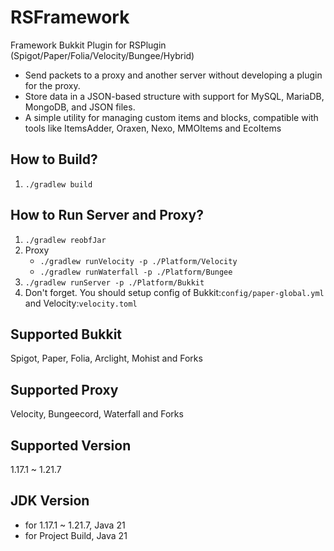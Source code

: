 # RSFramework

Framework Bukkit Plugin for RSPlugin (Spigot/Paper/Folia/Velocity/Bungee/Hybrid)

- Send packets to a proxy and another server without developing a plugin for the proxy.
- Store data in a JSON-based structure with support for MySQL, MariaDB, MongoDB, and JSON files.
- A simple utility for managing custom items and blocks, compatible with tools like ItemsAdder, Oraxen, Nexo, MMOItems
  and EcoItems

## How to Build?

1. `./gradlew build`

## How to Run Server and Proxy?

1. `./gradlew reobfJar`
2. Proxy
    - `./gradlew runVelocity -p ./Platform/Velocity`
    - `./gradlew runWaterfall -p ./Platform/Bungee`
3. `./gradlew runServer -p ./Platform/Bukkit`
4. Don't forget. You should setup config of Bukkit:`config/paper-global.yml` and Velocity:`velocity.toml`

## Supported Bukkit

Spigot, Paper, Folia, Arclight, Mohist
and Forks

## Supported Proxy

Velocity, Bungeecord, Waterfall and Forks

## Supported  Version

1.17.1 ~ 1.21.7

## JDK Version

- for 1.17.1 ~ 1.21.7, Java 21
- for Project Build, Java 21
